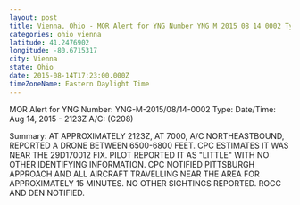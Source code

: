 ```yaml
---
layout: post
title: Vienna, Ohio - MOR Alert for YNG Number YNG M 2015 08 14 0002 Type Date Time Aug
categories: ohio vienna
latitude: 41.2476902
longitude: -80.6715317
city: Vienna
state: Ohio
date: 2015-08-14T17:23:00.000Z
timeZoneName: Eastern Daylight Time
---
```


MOR Alert for YNG
Number: YNG-M-2015/08/14-0002
Type: 
Date/Time: Aug 14, 2015 - 2123Z
A/C: (C208)

Summary: AT APPROXIMATELY 2123Z, AT 7000, A/C NORTHEASTBOUND, REPORTED A DRONE BETWEEN 6500-6800 FEET. CPC ESTIMATES IT WAS NEAR THE 29D170012 FIX. PILOT REPORTED IT AS "LITTLE" WITH NO OTHER IDENTIFYING INFORMATION. CPC NOTIFIED PITTSBURGH APPROACH AND ALL AIRCRAFT TRAVELLING NEAR THE AREA FOR APPROXIMATELY 15 MINUTES. NO OTHER SIGHTINGS REPORTED. ROCC AND DEN NOTIFIED.
